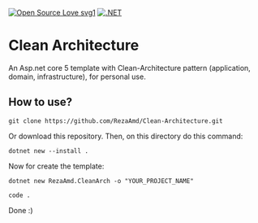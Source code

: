 [![Open Source Love svg1](https://badges.frapsoft.com/os/v1/open-source.svg?v=103)](https://github.com/RezaAmd/Clean-Architecture) [![.NET](https://img.shields.io/badge/--512BD4?logo=.net&logoColor=ffffff)](https://dotnet.microsoft.com/)
# Clean Architecture
An Asp.net core 5 template with Clean-Architecture pattern (application, domain, infrastructure), for personal use.

## How to use?
```
git clone https://github.com/RezaAmd/Clean-Architecture.git
```
Or download this repository.
Then, on this directory do this command:
```
dotnet new --install .
```
Now for create the template:
```
dotnet new RezaAmd.CleanArch -o "YOUR_PROJECT_NAME"
```
```
code .
```
Done :)
